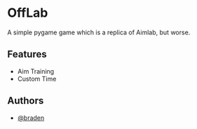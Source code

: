 
# OffLab

A simple pygame game which is a replica of Aimlab, but worse.


## Features

- Aim Training
- Custom Time

  
## Authors

- [@braden](https://www.github.com/bbraden)

  
